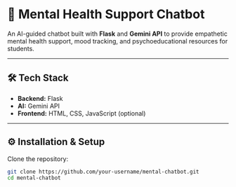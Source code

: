 # 🤖 Mental Health Support Chatbot

An AI-guided chatbot built with **Flask** and **Gemini API** to provide empathetic mental health support, mood tracking, and psychoeducational resources for students.

---

## 🛠️ Tech Stack
- **Backend:** Flask  
- **AI:** Gemini API  
- **Frontend:** HTML, CSS, JavaScript (optional)  

---

## ⚙️ Installation & Setup
Clone the repository:
```bash
git clone https://github.com/your-username/mental-chatbot.git
cd mental-chatbot
